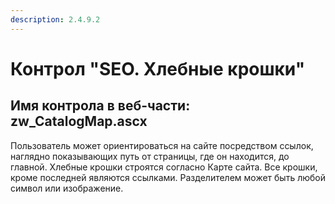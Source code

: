 ```yaml
---
description: 2.4.9.2
---
```


# Контрол "SEO. Хлебные крошки"

## Имя контрола в веб-части: zw\_CatalogMap.ascx

Пользователь может ориентироваться на сайте посредством ссылок, наглядно показывающих путь от страницы, где он находится, до главной. Хлебные крошки строятся согласно Карте сайта. Все крошки, кроме последней являются ссылками. Разделителем может быть любой символ или изображение.

